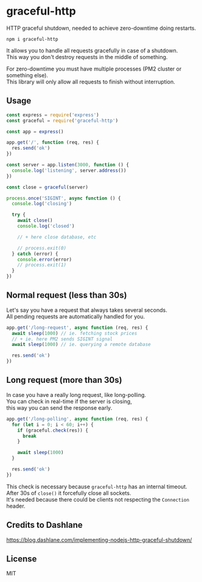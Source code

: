 # graceful-http

HTTP graceful shutdown, needed to achieve zero-downtime doing restarts.

```
npm i graceful-http
```

It allows you to handle all requests gracefully in case of a shutdown.\
This way you don't destroy requests in the middle of something.

For zero-downtime you must have multiple processes (PM2 cluster or something else).\
This library will only allow all requests to finish without interruption.

## Usage
```javascript
const express = require('express')
const graceful = require('graceful-http')

const app = express()

app.get('/', function (req, res) {
  res.send('ok')
})

const server = app.listen(3000, function () {
  console.log('listening', server.address())
})

const close = graceful(server)

process.once('SIGINT', async function () {
  console.log('closing')

  try {
    await close()
    console.log('closed')

    // + here close database, etc

    // process.exit(0)
  } catch (error) {
    console.error(error)
    // process.exit(1)
  }
})
```

## Normal request (less than 30s)
Let's say you have a request that always takes several seconds.\
All pending requests are automatically handled for you.

```javascript
app.get('/long-request', async function (req, res) {
  await sleep(1000) // ie. fetching stock prices
  // + ie. here PM2 sends SIGINT signal
  await sleep(1000) // ie. querying a remote database

  res.send('ok')
})
```

## Long request (more than 30s)
In case you have a really long request, like long-polling.\
You can check in real-time if the server is closing,\
this way you can send the response early.

```javascript
app.get('/long-polling', async function (req, res) {
  for (let i = 0; i < 60; i++) {
    if (graceful.check(res)) {
      break
    }

    await sleep(1000)
  }

  res.send('ok')
})
```

This check is necessary because `graceful-http` has an internal timeout.\
After 30s of `close()` it forcefully close all sockets.\
It's needed because there could be clients not respecting the `Connection` header.

## Credits to Dashlane
https://blog.dashlane.com/implementing-nodejs-http-graceful-shutdown/

## License
MIT
